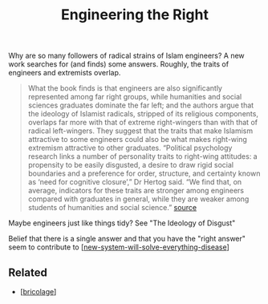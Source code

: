 ﻿---
backlinks:
- title: New System Will Solve Everything Disease
  url: /memex/sense/Bricolage/new-system-will-solve-everything-disease.html
- title: Bricolage
  url: /memex/sense/Bricolage/bricolage.html
title: Engineering the Right
---
Why are so many followers of radical strains of Islam engineers? A new work searches for (and finds) some answers. Roughly, the traits of engineers and extremists overlap.
> What the book finds is that engineers are also significantly represented among far right groups, while humanities and social sciences graduates dominate the far left; and the authors argue that the ideology of Islamist radicals, stripped of its religious components, overlaps far more with that of extreme right-wingers than with that of radical left-wingers.
> They suggest that the traits that make Islamism attractive to some engineers could also be what makes right-wing extremism attractive to other graduates.
> “Political psychology research links a number of personality traits to right-wing attitudes: a propensity to be easily disgusted, a desire to draw rigid social boundaries and a preference for order, structure, and certainty known as ‘need for cognitive closure’,” Dr Hertog said.
> “We find that, on average, indicators for these traits are stronger among engineers compared with graduates in general, while they are weaker among students of humanities and social science.” [source](https://www.timeshighereducation.com/news/engineers-more-likely-be-violent-extremists-book-claims)

Maybe engineers just like things tidy? See "The Ideology of Disgust"

Belief that there is a single answer and that you have the "right answer" seem to contribute to [[new-system-will-solve-everything-disease]]

## Related 

- [[bricolage]]




[//begin]: # "Autogenerated link references for markdown compatibility"
[new-system-will-solve-everything-disease]: new-system-will-solve-everything-disease "New System Will Solve Everything Disease"
[bricolage]: bricolage "Bricolage"
[//end]: # "Autogenerated link references"